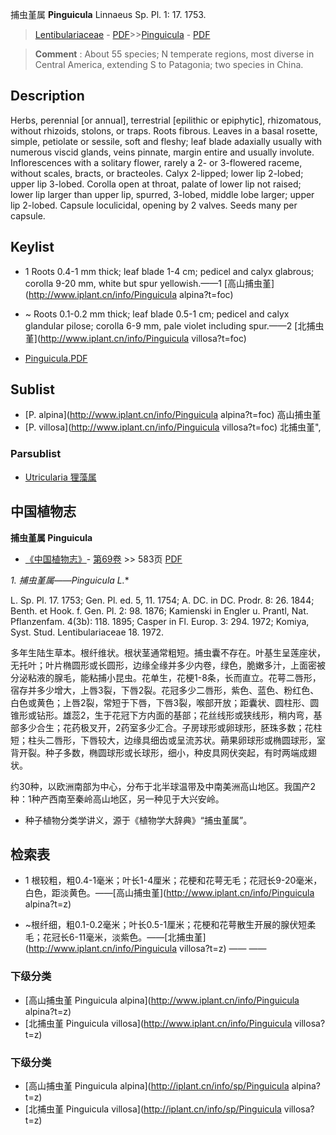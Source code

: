 捕虫堇属 **Pinguicula** Linnaeus Sp. Pl. 1: 17. 1753.

> [Lentibulariaceae](http://www.iplant.cn/info/Lentibulariaceae?t=foc) - [PDF](http://www.iplant.cn/foc/pdf/Lentibulariaceae.pdf)>>[Pinguicula](http://www.iplant.cn/info/Pinguicula?t=foc) - [PDF](http://www.iplant.cn/foc/pdf/Pinguicula.pdf)

> **Comment** : 
> About 55 species; N temperate regions, most diverse in Central America, extending S to Patagonia; two species in China.

## Description

Herbs, perennial [or annual], terrestrial [epilithic or epiphytic], rhizomatous, without rhizoids, stolons, or traps. Roots fibrous. Leaves in a basal rosette, simple, petiolate or sessile, soft and fleshy; leaf blade adaxially usually with numerous viscid glands, veins pinnate, margin entire and usually involute. Inflorescences with a solitary flower, rarely a 2- or 3-flowered raceme, without scales, bracts, or bracteoles. Calyx 2-lipped; lower lip 2-lobed; upper lip 3-lobed. Corolla open at throat, palate of lower lip not raised; lower lip larger than upper lip, spurred, 3-lobed, middle lobe larger; upper lip 2-lobed. Capsule loculicidal, opening by 2 valves. Seeds many per capsule.

## Keylist

* 1 Roots 0.4-1 mm thick; leaf blade 1-4 cm; pedicel and calyx glabrous; corolla 9-20 mm, white but spur yellowish.——1  [高山捕虫堇](http://www.iplant.cn/info/Pinguicula alpina?t=foc)
* ~ Roots 0.1-0.2 mm thick; leaf blade 0.5-1 cm; pedicel and calyx glandular pilose; corolla 6-9 mm, pale violet including spur.——2  [北捕虫堇](http://www.iplant.cn/info/Pinguicula villosa?t=foc)

* [Pinguicula.PDF](http://www.iplant.cn/foc/pdf/Pinguicula.pdf)

## Sublist

* [P.  alpina](http://www.iplant.cn/info/Pinguicula alpina?t=foc)
 高山捕虫堇
* [P.  villosa](http://www.iplant.cn/info/Pinguicula villosa?t=foc) 北捕虫堇",

### Parsublist

* [Utricularia  狸藻属](http://www.iplant.cn/info/Utricularia?t=foc)

## 中国植物志

**捕虫堇属 Pinguicula**

* [《中国植物志》](http://www.iplant.cn/frps)- [第69卷](http://www.iplant.cn/frps/vol/69) >> 583页 [PDF](http://www.iplant.cn/frps/pdf/69/583y.pdf)

**1. 捕虫堇属*——Pinguicula L.**

L. Sp. Pl. 17. 1753; Gen. Pl. ed. 5, 11. 1754; A. DC. in DC. Prodr. 8: 26. 1844; Benth. et Hook. f. Gen. Pl. 2: 98. 1876; Kamienski in Engler u. Prantl, Nat. Pflanzenfam. 4(3b): 118. 1895; Casper in Fl. Europ. 3: 294. 1972; Komiya, Syst. Stud. Lentibulariaceae 18. 1972.

多年生陆生草本。根纤维状。根状茎通常粗短。捕虫囊不存在。叶基生呈莲座状，无托叶；叶片椭圆形或长圆形，边缘全缘并多少内卷，绿色，脆嫩多汁，上面密被分泌粘液的腺毛，能粘捕小昆虫。花单生，花梗1-8条，长而直立。花萼二唇形，宿存并多少增大，上唇3裂，下唇2裂。花冠多少二唇形，紫色、蓝色、粉红色、白色或黄色；上唇2裂，常短于下唇，下唇3裂，喉部开放；距囊状、圆柱形、圆锥形或钻形。雄蕊2，生于花冠下方内面的基部；花丝线形或狭线形，稍内弯，基部多少合生；花药极叉开，2药室多少汇合。子房球形或卵球形，胚珠多数；花柱短；柱头二唇形，下唇较大，边缘具细齿或呈流苏状。蒴果卵球形或椭圆球形，室背开裂。种子多数，椭圆球形或长球形，细小，种皮具网伏突起，有时两端成翅状。

约30种，以欧洲南部为中心，分布于北半球温带及中南美洲高山地区。我国产2种：1种产西南至秦岭高山地区，另一种见于大兴安岭。

* 种子植物分类学讲义，源于《植物学大辞典》“捕虫堇属”。

## 检索表

* 1 根较粗，粗0.4-1毫米；叶长1-4厘米；花梗和花萼无毛；花冠长9-20毫米，白色，距淡黄色。——[高山捕虫堇](http://www.iplant.cn/info/Pinguicula alpina?t=z)

* ~根纤细，粗0.1-0.2毫米；叶长0.5-1厘米；花梗和花萼散生开展的腺伏短柔毛；花冠长6-11毫米，淡紫色。——[北捕虫堇](http://www.iplant.cn/info/Pinguicula villosa?t=z)</td></tr><tr><td>&nbsp;——&nbsp;——&nbsp;</td></tr>
### 下级分类
* [高山捕虫堇  Pinguicula alpina](http://www.iplant.cn/info/Pinguicula alpina?t=z)
* [北捕虫堇  Pinguicula villosa](http://www.iplant.cn/info/Pinguicula villosa?t=z)

### 下级分类
* [高山捕虫堇  Pinguicula alpina](http://iplant.cn/info/sp/Pinguicula alpina?t=z)
* [北捕虫堇  Pinguicula villosa](http://iplant.cn/info/sp/Pinguicula villosa?t=z)
